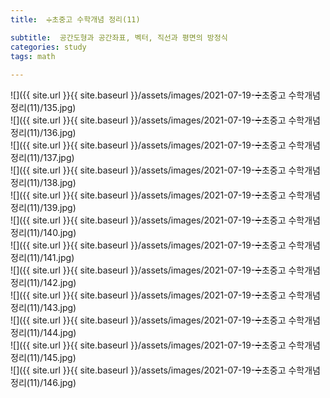 ```yaml
---
title:  ➗초중고 수학개념 정리(11)

subtitle:  공간도형과 공간좌표, 벡터, 직선과 평면의 방정식
categories: study 
tags: math
 
---
```


  
![]({{ site.url }}{{ site.baseurl }}/assets/images/2021-07-19-➗초중고 수학개념 정리(11)/135.jpg)  
![]({{ site.url }}{{ site.baseurl }}/assets/images/2021-07-19-➗초중고 수학개념 정리(11)/136.jpg)  
![]({{ site.url }}{{ site.baseurl }}/assets/images/2021-07-19-➗초중고 수학개념 정리(11)/137.jpg)  
![]({{ site.url }}{{ site.baseurl }}/assets/images/2021-07-19-➗초중고 수학개념 정리(11)/138.jpg)  
![]({{ site.url }}{{ site.baseurl }}/assets/images/2021-07-19-➗초중고 수학개념 정리(11)/139.jpg)  
![]({{ site.url }}{{ site.baseurl }}/assets/images/2021-07-19-➗초중고 수학개념 정리(11)/140.jpg)  
![]({{ site.url }}{{ site.baseurl }}/assets/images/2021-07-19-➗초중고 수학개념 정리(11)/141.jpg)  
![]({{ site.url }}{{ site.baseurl }}/assets/images/2021-07-19-➗초중고 수학개념 정리(11)/142.jpg)  
![]({{ site.url }}{{ site.baseurl }}/assets/images/2021-07-19-➗초중고 수학개념 정리(11)/143.jpg)  
![]({{ site.url }}{{ site.baseurl }}/assets/images/2021-07-19-➗초중고 수학개념 정리(11)/144.jpg)  
![]({{ site.url }}{{ site.baseurl }}/assets/images/2021-07-19-➗초중고 수학개념 정리(11)/145.jpg)  
![]({{ site.url }}{{ site.baseurl }}/assets/images/2021-07-19-➗초중고 수학개념 정리(11)/146.jpg)  
